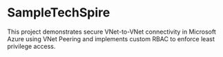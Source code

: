 # SampleTechSpire
This project demonstrates secure VNet-to-VNet connectivity in Microsoft Azure using VNet Peering and implements custom RBAC to enforce least privilege access.
